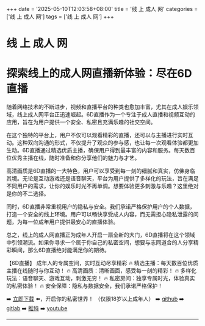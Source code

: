 +++
date = '2025-05-10T12:03:58+08:00'
title = '线 上 成人 网'
categories = ['线 上 成人 网']
tags = ['线 上 成人 网']
+++

# 线 上 成人 网

# 探索线上的成人网直播新体验：尽在6D直播

随着网络技术的不断进步，视频和直播平台的种类也愈加丰富，尤其在成人娱乐领域，线上成人网平台正迅速崛起。6D直播作为一个专注于成人直播和视频互动的应用，旨在为用户提供一个安全、私密且充满乐趣的社交空间。

在这个独特的平台上，用户不仅可以观看精彩的直播，还可以与主播进行实时互动。这种双向沟通的形式，不仅提升了观众的参与感，也让每一次观看体验都更加生动。6D直播通过精选优质主播，确保用户得到最丰富的内容和服务。每天数百位优秀主播在线，随时准备和你分享他们的魅力与才艺。

高清画质是6D直播的一大特色，用户可以享受到每一刻的细腻和真实，仿佛身临其境。无论是互动游戏还是语音聊天，平台为用户提供了多样化的玩法，旨在满足不同用户的需求，让你的娱乐时光不再单调。想要体验更多刺激与乐趣？这里绝对是你的不二选择。

同时，6D直播非常重视用户的隐私与安全。我们承诺严格保护用户的个人数据，打造一个安全的线上环境。用户可以畅快享受成人内容，而无需担心隐私泄露的问题，为每一位成年用户提供最安心的直播体验。

总之，线上的成人网直播正为成年人开启一扇全新的大门，6D直播将在这个领域中引领潮流。如果你寻求一个属于你自己的私密空间，想要与志同道合的人分享精彩瞬间，那么6D直播绝对能满足你的期待。

【6D直播】
成年人的专属空间，实时互动尽享精彩
🔥 精选主播：每天数百位优质主播在线随时与你互动！
🔥 高清画质：清晰画面，感受每一刻的精彩！
🔥 多样化玩法：语音聊天、游戏互动，刺激无穷！
🔥 私密房间：独享专属时光，体验真实的私密体验！
🔥 安全保障：隐私与数据安全，我们承诺严格保护！

➡️ [立即下载](https://down123.s3.ap-east-1.amazonaws.com/down/down.html?channelCode=blog) ⬅️，开启你的私密世界！
（仅限18岁以上成年人）
➡️ [github](https://aldult-live.github.io/)
➡️ [gitlab](https://seo-09598d.gitlab.io/)
➡️ [推特](https://x.com/wegame33)
➡️ [youtube](https://www.youtube.com/@6Dlive)

---
